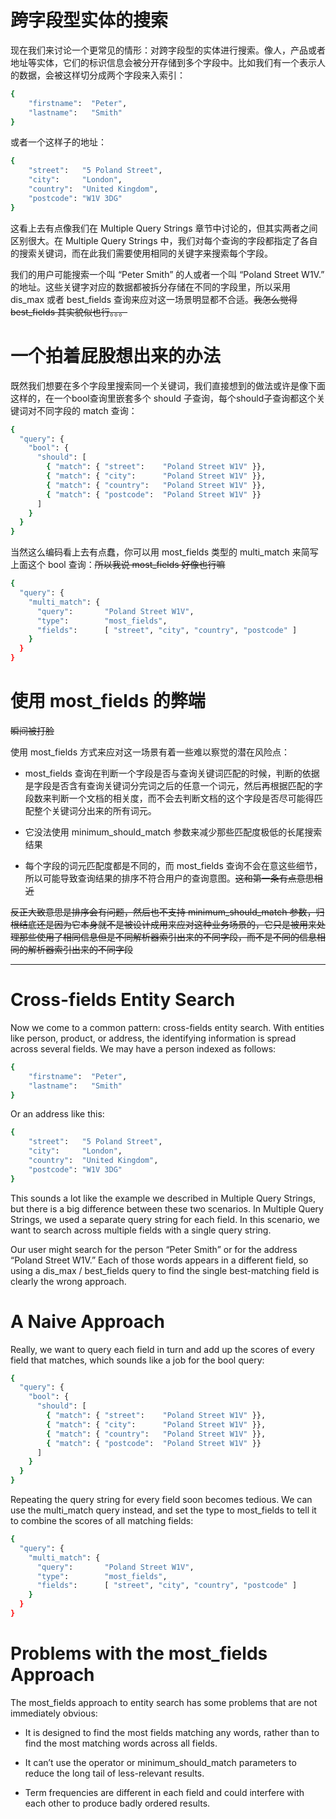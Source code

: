 # 跨字段型实体的搜索

现在我们来讨论一个更常见的情形：对跨字段型的实体进行搜索。像人，产品或者地址等实体，它们的标识信息会被分开存储到多个字段中。比如我们有一个表示人的数据，会被这样切分成两个字段来入索引：

```bash
{
    "firstname":  "Peter",
    "lastname":   "Smith"
}
```

或者一个这样子的地址：

```bash
{
    "street":   "5 Poland Street",
    "city":     "London",
    "country":  "United Kingdom",
    "postcode": "W1V 3DG"
}
```

这看上去有点像我们在 Multiple Query Strings 章节中讨论的，但其实两者之间区别很大。在 Multiple Query Strings 中，我们对每个查询的字段都指定了各自的搜索关键词，而在此我们需要使用相同的关键字来搜索每个字段。

我们的用户可能搜索一个叫 “Peter Smith” 的人或者一个叫 “Poland Street W1V.” 的地址。这些关键字对应的数据都被拆分存储在不同的字段里，所以采用 dis_max 或者 best_fields 查询来应对这一场景明显都不合适。~~我怎么觉得 best_fields 其实貌似也行。。。~~

# 一个拍着屁股想出来的办法


既然我们想要在多个字段里搜索同一个关键词，我们直接想到的做法或许是像下面这样的，在一个bool查询里嵌套多个 should 子查询，每个should子查询都这个关键词对不同字段的 match 查询：

```bash
{
  "query": {
    "bool": {
      "should": [
        { "match": { "street":    "Poland Street W1V" }},
        { "match": { "city":      "Poland Street W1V" }},
        { "match": { "country":   "Poland Street W1V" }},
        { "match": { "postcode":  "Poland Street W1V" }}
      ]
    }
  }
}
```

当然这么编码看上去有点蠢，你可以用 most_fields 类型的 multi_match 来简写上面这个 bool 查询：~~所以我说 most_fields 好像也行嘛~~

```bash
{
  "query": {
    "multi_match": {
      "query":       "Poland Street W1V",
      "type":        "most_fields",
      "fields":      [ "street", "city", "country", "postcode" ]
    }
  }
}
```

# 使用 most_fields 的弊端

~~瞬间被打脸~~

使用 most_fields 方式来应对这一场景有着一些难以察觉的潜在风险点：

  * most_fields 查询在判断一个字段是否与查询关键词匹配的时候，判断的依据是字段是否含有查询关键词分完词之后的任意一个词元，然后再根据匹配的字段数来判断一个文档的相关度，而不会去判断文档的这个字段是否尽可能得匹配整个关键词分出来的所有词元。

  * 它没法使用 minimum_should_match 参数来减少那些匹配度极低的长尾搜索结果
 
  * 每个字段的词元匹配度都是不同的，而 most_fields 查询不会在意这些细节，所以可能导致查询结果的排序不符合用户的查询意图。~~这和第一条有点意思相近~~

~~反正大致意思是排序会有问题，然后也不支持 minimum_should_match 参数，归根结底还是因为它本身就不是被设计成用来应对这种业务场景的，它只是被用来处理那些使用了相同信息但是不同解析器索引出来的不同字段，而不是不同的信息相同的解析器索引出来的不同字段~~

***

# Cross-fields Entity Search

Now we come to a common pattern: cross-fields entity search. With entities like person, product, or address, the identifying information is spread across several fields. We may have a person indexed as follows:

```bash
{
    "firstname":  "Peter",
    "lastname":   "Smith"
}
```

Or an address like this:

```bash
{
    "street":   "5 Poland Street",
    "city":     "London",
    "country":  "United Kingdom",
    "postcode": "W1V 3DG"
}
```

This sounds a lot like the example we described in Multiple Query Strings, but there is a big difference between these two scenarios. In Multiple Query Strings, we used a separate query string for each field. In this scenario, we want to search across multiple fields with a single query string.

Our user might search for the person “Peter Smith” or for the address “Poland Street W1V.” Each of those words appears in a different field, so using a dis_max / best_fields query to find the single best-matching field is clearly the wrong approach.

# A Naive Approach

Really, we want to query each field in turn and add up the scores of every field that matches, which sounds like a job for the bool query:

```bash
{
  "query": {
    "bool": {
      "should": [
        { "match": { "street":    "Poland Street W1V" }},
        { "match": { "city":      "Poland Street W1V" }},
        { "match": { "country":   "Poland Street W1V" }},
        { "match": { "postcode":  "Poland Street W1V" }}
      ]
    }
  }
}
```

Repeating the query string for every field soon becomes tedious. We can use the multi_match query instead, and set the type to most_fields to tell it to combine the scores of all matching fields:

```bash
{
  "query": {
    "multi_match": {
      "query":       "Poland Street W1V",
      "type":        "most_fields",
      "fields":      [ "street", "city", "country", "postcode" ]
    }
  }
}
```

# Problems with the most_fields Approach

The most_fields approach to entity search has some problems that are not immediately obvious:

  * It is designed to find the most fields matching any words, rather than to find the most matching words across all fields.
  
  * It can’t use the operator or minimum_should_match parameters to reduce the long tail of less-relevant results.
 
  * Term frequencies are different in each field and could interfere with each other to produce badly ordered results.